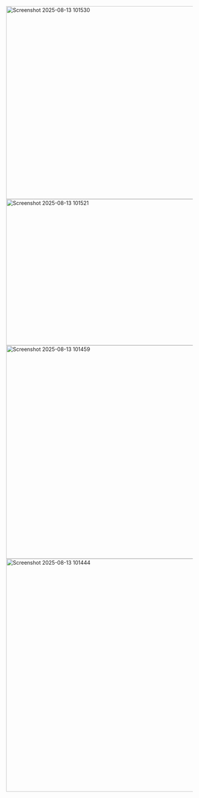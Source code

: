 <img width="814" height="520" alt="Screenshot 2025-08-13 101530" src="https://github.com/user-attachments/assets/723058f6-32c8-4f4e-a3b1-4e5ad594c139" />
<img width="875" height="394" alt="Screenshot 2025-08-13 101521" src="https://github.com/user-attachments/assets/6b7b3589-0358-44f9-94f1-47cfec303033" />
<img width="1553" height="575" alt="Screenshot 2025-08-13 101459" src="https://github.com/user-attachments/assets/6980d317-3439-4027-b108-ef9d3e2879ca" />
<img width="1030" height="628" alt="Screenshot 2025-08-13 101444" src="https://github.com/user-attachments/assets/3577729a-1157-4a85-bf28-3a5cd2406989" />

